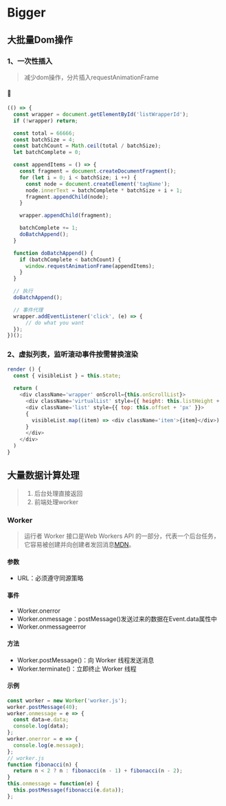 # Bigger

## 大批量Dom操作

### 1、一次性插入

> 减少dom操作，分片插入requestAnimationFrame

#### 📖

```js
(() => {
  const wrapper = document.getElementById('listWrapperId');
  if (!wrapper) return;

  const total = 66666;
  const batchSize = 4;
  const batchCount = Math.ceil(total / batchSize);
  let batchComplete = 0;

  const appendItems = () => {
    const fragment = document.createDocumentFragment();
    for (let i = 0; i < batchSize; i ++) {
      const node = document.createElement('tagName');
      node.innerText = batchComplete * batchSize + i + 1;
      fragment.appendChild(node);
    }

    wrapper.appendChild(fragment);

    batchComplete += 1;
    doBatchAppend();
  }

  function doBatchAppend() {
    if (batchComplete < batchCount) {
      window.requestAnimationFrame(appendItems);
    }
  }

  // 执行
  doBatchAppend();

  // 事件代理
  wrapper.addEventListener('click', (e) => {
      // do what you want
  });
})();
```

### 2、虚拟列表，监听滚动事件按需替换渲染

```js
render () {
  const { visibleList } = this.state;
  
  return (
    <div className='wrapper' onScroll={this.onScrollList}>
      <div className='virtualList' style={{ height: this.listHeight + 'px' }} />
      <div className='list' style={{ top: this.offset + 'px' }}>
      {
        visibleList.map((item) => <div className='item'>{item}</div>)
      }
      </div>
    </div>
  )
}
```

## 大量数据计算处理

> 1. 后台处理直接返回  
> 2. 前端处理worker

### Worker

> 运行者 Worker 接口是Web Workers API 的一部分，代表一个后台任务，它容易被创建并向创建者发回消息[MDN](https://developer.mozilla.org/zh-CN/docs/Web/API/Worker)。

#### 参数

- URL：必须遵守同源策略

#### 事件

- Worker.onerror
- Worker.onmessage：postMessage()发送过来的数据在Event.data属性中
- Worker.onmessageerror

#### 方法

- Worker.postMessage()：向 Worker 线程发送消息
- Worker.terminate()：立即终止 Worker 线程

#### 示例

```js
const worker = new Worker('worker.js');
worker.postMessage(40);
worker.onmessage = e => {
  const data=e.data;
  console.log(data);
};
worker.onerror = e => {
  console.log(e.message);
};
// worker.js
function fibonacci(n) {
  return n < 2 ? n : fibonacci(n - 1) + fibonacci(n - 2);
}
this.onmessage = function(e) {
  this.postMessage(fibonacci(e.data));
};
```
